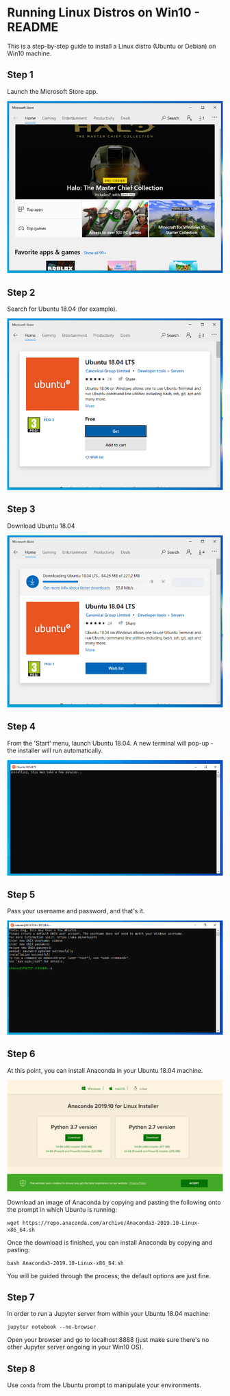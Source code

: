 Running Linux Distros on Win10 - README
=======================================

This is a step-by-step guide to install a Linux distro (Ubuntu or Debian) on Win10 machine.

Step 1
------

Launch the Microsoft Store app.

![](images/_0.PNG)


Step 2
------

Search for Ubuntu 18.04 (for example).

![](images/_1.PNG)


Step 3
------

Download Ubuntu 18.04

![](images/_2.PNG)


Step 4
------

From the 'Start' menu, launch Ubuntu 18.04. A new terminal will pop-up - the installer will run automatically.

![](images/_3.PNG)


Step 5
------

Pass your username and password, and that's it.

![](images/_4.PNG)


Step 6
------

At this point, you can install Anaconda in your Ubuntu 18.04 machine.

![](images/_5.PNG)

Download an image of Anaconda by copying and pasting the following onto the prompt in which Ubuntu is running:

    wget https://repo.anaconda.com/archive/Anaconda3-2019.10-Linux-x86_64.sh

Once the download is finished, you can install Anaconda by copying and pasting: 

    bash Anaconda3-2019.10-Linux-x86_64.sh

You will be guided through the process; the default options are just fine.


Step 7
------

In order to run a Jupyter server from within your Ubuntu 18.04 machine:

    jupyter notebook --no-browser

Open your browser and go to localhost:8888 (just make sure there's no other
 Jupyter server ongoing in your Win10 OS).


Step 8
------

Use `conda` from the Ubuntu prompt to manipulate your environments.
